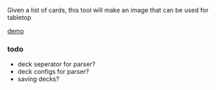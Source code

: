 
Given a list of cards, this tool will make an image that can be used for tabletop

[demo](https://improvshark.github.io/magic_to_tabletop/)

### todo
 - deck seperator for parser?
 - deck configs for parser?
 - saving decks?
